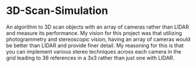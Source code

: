 # 3D-Scan-Simulation

An algorithm to 3D scan objects with an array of cameras rather than LIDAR and measure its performance. My vision for this project was that utilizing photogrammetry and stereoscopic vision, having an array of cameras would be better than LIDAR and provide finer detail. My reasoning for this is that you can implement various stereo techniques across each camera in the grid leading to 36 references in a 3x3 rather than just one with LIDAR. 
